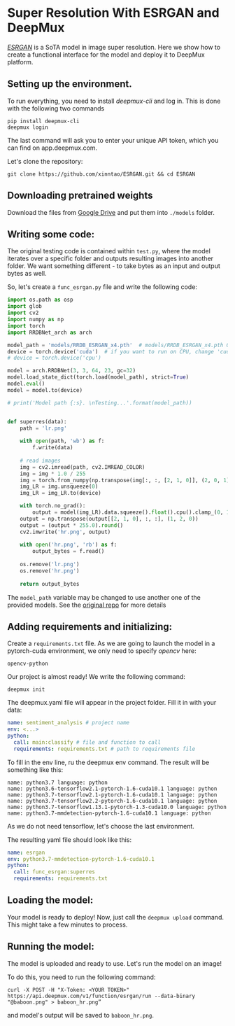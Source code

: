 # Super Resolution With ESRGAN and DeepMux

[*ESRGAN*](https://github.com/xinntao/ESRGAN) is a SoTA model in image super resolution. Here we show how to create a functional interface for the model and deploy it to DeepMux platform.

## Setting up the environment.

To run everything, you need to install *deepmux-cli* and log in. This is done with the following two commands

```
pip install deepmux-cli
deepmux login 
```

The last command will ask you to enter your unique API token, which you can find on app.deepmux.com.

Let's clone the repository:

`git clone https://github.com/xinntao/ESRGAN.git && cd ESRGAN`

## Downloading pretrained weights

Download the files from [Google Drive](https://drive.google.com/drive/u/0/folders/17VYV_SoZZesU6mbxz2dMAIccSSlqLecY) and put them into `./models` folder.

## Writing some code:

The original testing code is contained within `test.py`, where the model iterates over a specific folder and outputs resulting images into another folder. We want something different - to take bytes as an input and output bytes as well.

So, let's create a `func_esrgan.py` file and write the following code:

```python
import os.path as osp
import glob
import cv2
import numpy as np
import torch
import RRDBNet_arch as arch

model_path = 'models/RRDB_ESRGAN_x4.pth'  # models/RRDB_ESRGAN_x4.pth OR models/RRDB_PSNR_x4.pth
device = torch.device('cuda')  # if you want to run on CPU, change 'cuda' -> cpu
# device = torch.device('cpu')

model = arch.RRDBNet(3, 3, 64, 23, gc=32)
model.load_state_dict(torch.load(model_path), strict=True)
model.eval()
model = model.to(device)

# print('Model path {:s}. \nTesting...'.format(model_path))


def superres(data):
    path = 'lr.png'
    
    with open(path, 'wb') as f:
        f.write(data)
    
    # read images
    img = cv2.imread(path, cv2.IMREAD_COLOR)
    img = img * 1.0 / 255
    img = torch.from_numpy(np.transpose(img[:, :, [2, 1, 0]], (2, 0, 1))).float()
    img_LR = img.unsqueeze(0)
    img_LR = img_LR.to(device)

    with torch.no_grad():
        output = model(img_LR).data.squeeze().float().cpu().clamp_(0, 1).numpy()
    output = np.transpose(output[[2, 1, 0], :, :], (1, 2, 0))
    output = (output * 255.0).round()
    cv2.imwrite('hr.png', output)
    
    with open('hr.png', 'rb') as f:
        output_bytes = f.read()
        
    os.remove('lr.png')
    os.remove('hr.png')
    
    return output_bytes
```

The `model_path` variable may be changed to use another one of the provided models. See the [original repo](https://github.com/xinntao/ESRGAN) for more details

## Adding requirements and initializing:

Create a `requirements.txt` file. As we are going to launch the model in a pytorch-cuda environment, we only need to specify *opencv* here:
```
opencv-python
```
Our project is almost ready! We write the following command:

`deepmux init`

The deepmux.yaml file will appear in the project folder. Fill it in with your data:

```yaml
name: sentiment_analysis # project name
env: <...>
python:
  call: main:classify # file and function to call
  requirements: requirements.txt # path to requirements file
```

To fill in the env line, ru the deepmux env command. The result will be something like this:
```name: python3.6 language: python
name: python3.7 language: python
name: python3.6-tensorflow2.1-pytorch-1.6-cuda10.1 language: python
name: python3.7-tensorflow2.1-pytorch-1.6-cuda10.1 language: python
name: python3.7-tensorflow2.2-pytorch-1.6-cuda10.1 language: python
name: python3.7-tensorflow1.13.1-pytorch-1.3-cuda10.0 language: python
name: python3.7-mmdetection-pytorch-1.6-cuda10.1 language: python
```
As we do not need tensorflow, let's choose the last environment.

The resulting yaml file should look like this:
```yaml
name: esrgan
env: python3.7-mmdetection-pytorch-1.6-cuda10.1
python:
  call: func_esrgan:superres
  requirements: requirements.txt

```
## Loading the model:

Your model is ready to deploy! Now, just call the `deepmux upload` command. This might take a few minutes to process.

## Running the model:

The model is uploaded and ready to use. Let's run the model on an image!

To do this, you need to run the following command:

```shell
curl -X POST -H "X-Token: <YOUR TOKEN>" https://api.deepmux.com/v1/function/esrgan/run --data-binary "@baboon.png" > baboon_hr.png”
```
and model's output will be saved to `baboon_hr.png`.
